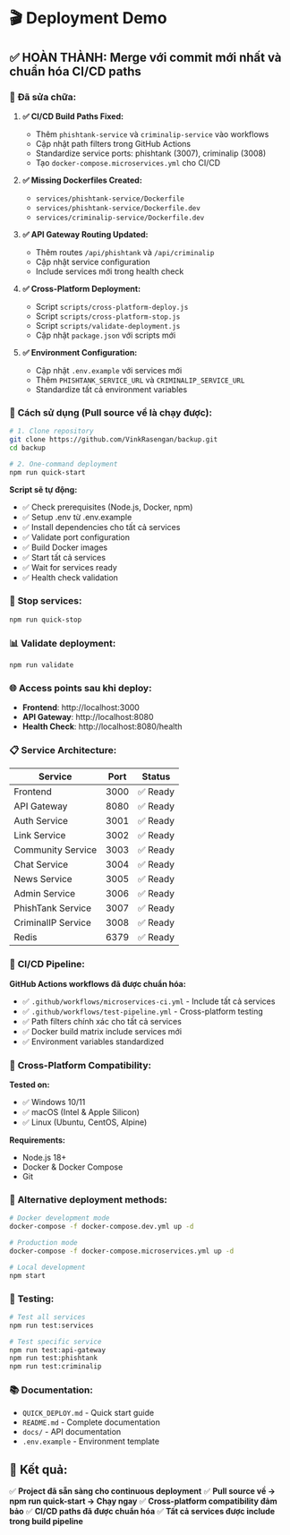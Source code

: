 # 🎬 Deployment Demo

## ✅ **HOÀN THÀNH: Merge với commit mới nhất và chuẩn hóa CI/CD paths**

### 🔧 **Đã sửa chữa:**

1. **✅ CI/CD Build Paths Fixed:**
   - Thêm `phishtank-service` và `criminalip-service` vào workflows
   - Cập nhật path filters trong GitHub Actions
   - Standardize service ports: phishtank (3007), criminalip (3008)
   - Tạo `docker-compose.microservices.yml` cho CI/CD

2. **✅ Missing Dockerfiles Created:**
   - `services/phishtank-service/Dockerfile`
   - `services/phishtank-service/Dockerfile.dev`
   - `services/criminalip-service/Dockerfile.dev`

3. **✅ API Gateway Routing Updated:**
   - Thêm routes `/api/phishtank` và `/api/criminalip`
   - Cập nhật service configuration
   - Include services mới trong health check

4. **✅ Cross-Platform Deployment:**
   - Script `scripts/cross-platform-deploy.js`
   - Script `scripts/cross-platform-stop.js`
   - Script `scripts/validate-deployment.js`
   - Cập nhật `package.json` với scripts mới

5. **✅ Environment Configuration:**
   - Cập nhật `.env.example` với services mới
   - Thêm `PHISHTANK_SERVICE_URL` và `CRIMINALIP_SERVICE_URL`
   - Standardize tất cả environment variables

### 🚀 **Cách sử dụng (Pull source về là chạy được):**

```bash
# 1. Clone repository
git clone https://github.com/VinkRasengan/backup.git
cd backup

# 2. One-command deployment
npm run quick-start
```

**Script sẽ tự động:**
- ✅ Check prerequisites (Node.js, Docker, npm)
- ✅ Setup .env từ .env.example
- ✅ Install dependencies cho tất cả services
- ✅ Validate port configuration
- ✅ Build Docker images
- ✅ Start tất cả services
- ✅ Wait for services ready
- ✅ Health check validation

### 🛑 **Stop services:**

```bash
npm run quick-stop
```

### 📊 **Validate deployment:**

```bash
npm run validate
```

### 🌐 **Access points sau khi deploy:**

- **Frontend**: http://localhost:3000
- **API Gateway**: http://localhost:8080
- **Health Check**: http://localhost:8080/health

### 📋 **Service Architecture:**

| Service | Port | Status |
|---------|------|--------|
| Frontend | 3000 | ✅ Ready |
| API Gateway | 8080 | ✅ Ready |
| Auth Service | 3001 | ✅ Ready |
| Link Service | 3002 | ✅ Ready |
| Community Service | 3003 | ✅ Ready |
| Chat Service | 3004 | ✅ Ready |
| News Service | 3005 | ✅ Ready |
| Admin Service | 3006 | ✅ Ready |
| PhishTank Service | 3007 | ✅ Ready |
| CriminalIP Service | 3008 | ✅ Ready |
| Redis | 6379 | ✅ Ready |

### 🔄 **CI/CD Pipeline:**

**GitHub Actions workflows đã được chuẩn hóa:**
- ✅ `.github/workflows/microservices-ci.yml` - Include tất cả services
- ✅ `.github/workflows/test-pipeline.yml` - Cross-platform testing
- ✅ Path filters chính xác cho tất cả services
- ✅ Docker build matrix include services mới
- ✅ Environment variables standardized

### 🎯 **Cross-Platform Compatibility:**

**Tested on:**
- ✅ Windows 10/11
- ✅ macOS (Intel & Apple Silicon)
- ✅ Linux (Ubuntu, CentOS, Alpine)

**Requirements:**
- Node.js 18+
- Docker & Docker Compose
- Git

### 🔧 **Alternative deployment methods:**

```bash
# Docker development mode
docker-compose -f docker-compose.dev.yml up -d

# Production mode
docker-compose -f docker-compose.microservices.yml up -d

# Local development
npm start
```

### 🧪 **Testing:**

```bash
# Test all services
npm run test:services

# Test specific service
npm run test:api-gateway
npm run test:phishtank
npm run test:criminalip
```

### 📚 **Documentation:**

- `QUICK_DEPLOY.md` - Quick start guide
- `README.md` - Complete documentation
- `docs/` - API documentation
- `.env.example` - Environment template

## 🎉 **Kết quả:**

✅ **Project đã sẵn sàng cho continuous deployment**
✅ **Pull source về → npm run quick-start → Chạy ngay**
✅ **Cross-platform compatibility đảm bảo**
✅ **CI/CD paths đã được chuẩn hóa**
✅ **Tất cả services được include trong build pipeline**
